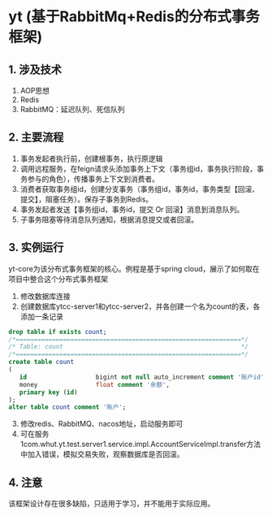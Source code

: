 # yt (基于RabbitMq+Redis的分布式事务框架)
## 1. 涉及技术
1. AOP思想
2. Redis
3. RabbitMQ：延迟队列、死信队列
## 2. 主要流程
1. 事务发起者执行前，创建根事务，执行原逻辑
2. 调用远程服务，在feign请求头添加事务上下文（事务组id，事务执行阶段，事务参与的角色），传播事务上下文到消费者。
3. 消费者获取事务组id，创建分支事务（事务组id，事务id，事务类型【回滚、提交】，阻塞任务）。保存子事务到Redis。
4. 事务发起者发送【事务组id，事务id，提交 Or 回滚】消息到消息队列。
5. 子事务阻塞等待消息队列通知，根据消息提交或者回滚。
## 3. 实例运行
yt-core为该分布式事务框架的核心。例程是基于spring cloud，展示了如何取在项目中整合这个分布式事务框架
1. 修改数据库连接
2. 创建数据库ytcc-server1和ytcc-server2，并各创建一个名为count的表，各添加一条记录
```sql
drop table if exists count;
/*==============================================================*/
/* Table: count                                                 */
/*==============================================================*/
create table count
(
   id                   bigint not null auto_increment comment '账户id',
   money                float comment '余额',
   primary key (id)
);
alter table count comment '账户';
```
3. 修改redis、RabbitMQ、nacos地址，启动服务即可
4. 可在服务1com.whut.yt.test.server1.service.impl.AccountServiceImpl.transfer方法中加入错误，模拟交易失败，观察数据库是否回滚。
## 4. 注意
该框架设计存在很多缺陷，只适用于学习，并不能用于实际应用。